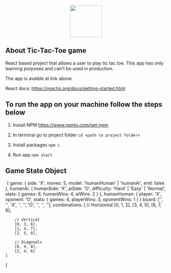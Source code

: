 <p align="center"><img src="https://cdn4.iconfinder.com/data/icons/logos-3/600/React.js_logo-512.png" width="100"></p>


## About Tic-Tac-Toe game

React based project that allows a user to play tic tac toe. This app has only learning purposes and can't be used in production. 

The app is avaible at link above.

React docs: https://reactjs.org/docs/getting-started.html

## To run the app on your machine follow the steps below

1. Install NPM https://www.npmjs.com/get-npm

2. In terminal go to project folder `cd <path to project folder>`

3. Install packages `npm i`

4. Run app `npm start`

## Game State Object

`{
    game: {
        side: 'X',
        moves: 5,
        model: 'humanHuman' | 'humanAi',
        end: false
    },
    humanAi: {
        humanSide: 'X',
        aiSide: 'O',
        difficulty: 'Hard' | 'Easy' | 'Normal',
        stats: {
            games: 6,
            humanWins: 4,
            aiWins: 2
        }
    },
    humanHuman: {
        player: 'X',
        oponent: 'O',
        stats: {
            games: 4,
            playerWins: 3,
            oponentWins: 1
        }
    }
    board: ['', '', 'X', '', '', 'O', '', '', ''],
    combinations: [
        // Horizontal
        [0, 1, 2],
        [3, 4, 5],
        [6, 7, 8],

        // Vertical
        [0, 3, 6],
        [1, 4, 7],
        [2, 5, 8],

        // Diagonals
        [0, 4, 8],
        [2, 4, 6]
    ]
}`